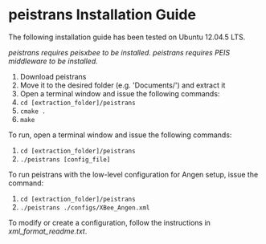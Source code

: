 ﻿# peistrans Installation Guide
The following installation guide has been tested on Ubuntu 12.04.5 LTS.

*peistrans requires peisxbee to be installed.*
*peistrans requires PEIS middleware to be installed.*

1. Download peistrans
2. Move it to the desired folder (e.g. 'Documents/') and extract it
3. Open a terminal window and issue the following commands:
5. `cd [extraction_folder]/peistrans`
6. `cmake .`
7. `make`

To run, open a terminal window and issue the following commands:

1. `cd [extraction_folder]/peistrans`
2. `./peistrans [config_file]`

To run peistrans with the low-level configuration for Angen setup, issue the command:

1. `cd [extraction_folder]/peistrans`
2. `./peistrans ./configs/XBee_Angen.xml`

To modify or create a configuration, follow the instructions in *xml_format_readme.txt*.